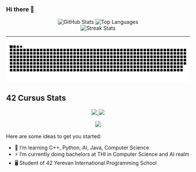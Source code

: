 ### Hi there 👋

<div align="center">
  <img src="https://github-readme-stats.vercel.app/api?username=ashotmsryan&theme=ocean_dark&hide_border=false&include_all_commits=true&count_private=true" alt="GitHub Stats" />
  <img src="https://github-readme-stats.vercel.app/api/top-langs/?username=ashotmsryan&show_icons=true&locale=en&layout=compact&langs_count=8&theme=ocean_dark" alt="Top Languages" />
  <br/>
  <img src="https://github-readme-streak-stats.herokuapp.com/?user=ashotmsryan&theme=ocean_dark&hide_border=false" alt="Streak Stats" />
</div>

---

<picture>
  <source media="(prefers-color-scheme: dark)" srcset="https://raw.githubusercontent.com/platane/platane/output/github-contribution-grid-snake-dark.svg">
  <source media="(prefers-color-scheme: light)" srcset="https://raw.githubusercontent.com/platane/platane/output/github-contribution-grid-snake.svg">
  <img alt="github contribution grid snake animation" src="https://raw.githubusercontent.com/platane/platane/output/github-contribution-grid-snake.svg">
</picture>

## 42 Cursus Stats

<p align="center">
  <a href="https://profile.intra.42.fr/users/amsryan">
    <img src="https://komarev.com/ghpvc/?username=ashotmsryan&style=plastic">
    <img src="https://badgen.net/badge/Born2Code/amsryan/blue?cache=86400&icon=https://meta.intra.42.fr/images/42_logo.svg">
  </a>
</p>


<p align="center">
  <a href="https://github.com/ashotmsryan/42-Yerevan-Armenia">
    <img src="https://badge.mediaplus.ma/greenbinary/amsryan?1337Badge=off&UM6P=off">
  </a> 
</p>


Here are some ideas to get you started:

- 🌱 I’m learning C++, Python, AI, Java, Computer Science
- ⚡  I’m currently doing bachelors at THI in Computer Science and AI realm
- 🖥️ Student of 42 Yerevan International Programming School
<!---
- 🔭 I’m currently working on AudioPlayer by Java (project)
- 👯 I’m looking to collaborate on ...
- 🤔 I’m looking for help with ...
- 💬 Ask me about ...
- 📫 How to reach me: 
- 😄 Pronouns: ...
--->

